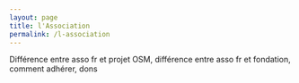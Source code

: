 ```yaml
---
layout: page
title: l'Association
permalink: /l-association
---
```


Différence entre asso fr et projet OSM, différence entre asso fr et fondation, comment adhérer, dons

